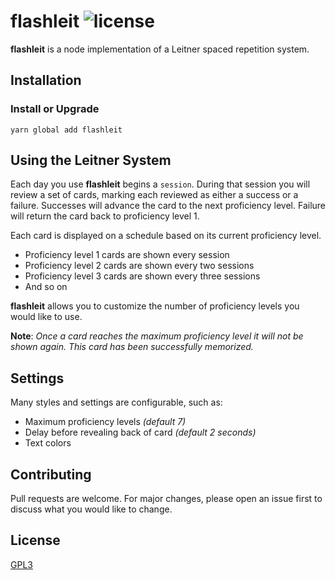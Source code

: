 # flashleit ![license](https://img.shields.io/badge/license-GPL3-blue.svg?style=flat-square)

**flashleit** is a node implementation of a Leitner spaced repetition system.

## Installation

### Install or Upgrade

`yarn global add flashleit`

## Using the Leitner System

Each day you use **flashleit** begins a `session`. During that session you will
review a set of cards, marking each reviewed as either a success or a failure.
Successes will advance the card to the next proficiency level. Failure will
return the card back to proficiency level 1.

Each card is displayed on a schedule based on its current proficiency level.

- Proficiency level 1 cards are shown every session
- Proficiency level 2 cards are shown every two sessions
- Proficiency level 3 cards are shown every three sessions
- And so on

**flashleit** allows you to customize the number of proficiency levels you
would like to use.

**Note**: _Once a card reaches the maximum proficiency level it will not be
shown again. This card has been successfully memorized._

## Settings

Many styles and settings are configurable, such as:

- Maximum proficiency levels _(default 7)_
- Delay before revealing back of card _(default 2 seconds)_
- Text colors

## Contributing

Pull requests are welcome. For major changes, please open an issue first to
discuss what you would like to change.

## License

[GPL3](LICENSE)
